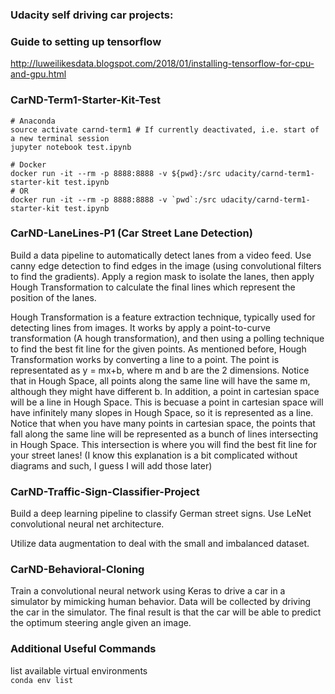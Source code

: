 ### Udacity self driving car projects:

### Guide to setting up tensorflow
http://luweilikesdata.blogspot.com/2018/01/installing-tensorflow-for-cpu-and-gpu.html

### CarND-Term1-Starter-Kit-Test
```
# Anaconda
source activate carnd-term1 # If currently deactivated, i.e. start of a new terminal session
jupyter notebook test.ipynb
```

```
# Docker
docker run -it --rm -p 8888:8888 -v ${pwd}:/src udacity/carnd-term1-starter-kit test.ipynb
# OR
docker run -it --rm -p 8888:8888 -v `pwd`:/src udacity/carnd-term1-starter-kit test.ipynb
```

### CarND-LaneLines-P1 (Car Street Lane Detection)
Build a data pipeline to automatically detect lanes from a video feed.  Use canny edge detection to find edges in the image (using convolutional filters to find the gradients).  Apply a region mask to isolate the lanes, then apply Hough Transformation to calculate the final lines which represent the position of the lanes.  

Hough Transformation is a feature extraction technique, typically used for detecting lines from images.  It works by apply a point-to-curve transformation (A hough transformation), and then using a polling technique to find the best fit line for the given points. As mentioned before, Hough Transformation works by converting a line to a point.  The point is representated as y = mx+b, where m and b are the 2 dimensions.  Notice that in Hough Space, all points along the same line will have the same m, although they might have different b.  In addition, a point in cartesian space will be a line in Hough Space.  This is becuase a point in cartesian space will have infinitely many slopes in Hough Space, so it is represented as a line.  Notice that when you have many points in cartesian space, the points that fall along the same line will be represented as a bunch of lines intersecting in Hough Space.  This intersection is where you will find the best fit line for your street lanes!  (I know this explanation is a bit complicated without diagrams and such, I guess I will add those later)

### CarND-Traffic-Sign-Classifier-Project
Build a deep learning pipeline to classify German street signs.  Use LeNet convolutional neural net architecture.  

Utilize data augmentation to deal with the small and imbalanced dataset.  

### CarND-Behavioral-Cloning
Train a convolutional neural network using Keras to drive a car in a simulator by mimicking human behavior.  Data will be collected by driving the car in the simulator.   The final result is that the car will be able to predict the optimum steering angle given an image. 

### Additional Useful Commands

list available virtual environments  
```conda env list```
